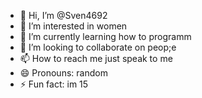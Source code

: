 - 👋 Hi, I’m @Sven4692
- 👀 I’m interested in women
- 🌱 I’m currently learning how to programm
- 💞️ I’m looking to collaborate on peop;e
- 📫 How to reach me just speak to me
- 😄 Pronouns: random
- ⚡ Fun fact: im 15

<!---
Sven4692/Sven4692 is a ✨ special ✨ repository because its `README.md` (this file) appears on your GitHub profile.
You can click the Preview link to take a look at your changes.
--->

